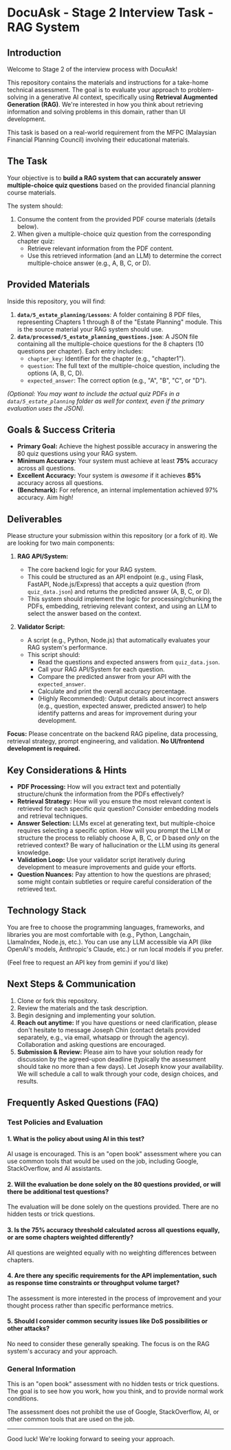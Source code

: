 # DocuAsk - Stage 2 Interview Task - RAG System

## Introduction

Welcome to Stage 2 of the interview process with DocuAsk!

This repository contains the materials and instructions for a take-home technical assessment. The goal is to evaluate your approach to problem-solving in a generative AI context, 
specifically using **Retrieval Augmented Generation (RAG)**. We're interested in how you think about retrieving information and solving problems in this domain, rather than UI 
development.

This task is based on a real-world requirement from the MFPC (Malaysian Financial Planning Council) involving their educational materials.

## The Task

Your objective is to **build a RAG system that can accurately answer multiple-choice quiz questions** based on the provided financial planning course materials.

The system should:
1.  Consume the content from the provided PDF course materials (details below).
2.  When given a multiple-choice quiz question from the corresponding chapter quiz:
    *   Retrieve relevant information from the PDF content.
    *   Use this retrieved information (and an LLM) to determine the correct multiple-choice answer (e.g., A, B, C, or D).

## Provided Materials

Inside this repository, you will find:

1.  **`data/5_estate_planning/Lessons`**: A folder containing 8 PDF files, representing Chapters 1 through 8 of the "Estate Planning" module. This is the source material your RAG system should 
use.
2.  **`data/processed/5_estate_planning_questions.json`**: A JSON file containing all the multiple-choice questions for the 8 chapters (10 questions per chapter). Each entry includes:
    *   `chapter_key`: Identifier for the chapter (e.g., "chapter1").
    *   `question`: The full text of the multiple-choice question, including the options (A, B, C, D).
    *   `expected_answer`: The correct option (e.g., "A", "B", "C", or "D").

*(Optional: You may want to include the actual quiz PDFs in a `data/5_estate_planning` folder as well for context, even if the primary evaluation uses the JSON).*

## Goals & Success Criteria

*   **Primary Goal:** Achieve the highest possible accuracy in answering the 80 quiz questions using your RAG system.
*   **Minimum Accuracy:** Your system must achieve at least **75%** accuracy across all questions.
*   **Excellent Accuracy:** Your system is *awesome* if it achieves **85%** accuracy across all questions.
*   **(Benchmark):** For reference, an internal implementation achieved 97% accuracy. Aim high!

## Deliverables

Please structure your submission within this repository (or a fork of it). We are looking for two main components:

1.  **RAG API/System:**
    *   The core backend logic for your RAG system.
    *   This could be structured as an API endpoint (e.g., using Flask, FastAPI, Node.js/Express) that accepts a quiz question (from `quiz_data.json`) and returns the predicted 
answer (A, B, C, or D).
    *   This system should implement the logic for processing/chunking the PDFs, embedding, retrieving relevant context, and using an LLM to select the answer based on the context.

2.  **Validator Script:**
    *   A script (e.g., Python, Node.js) that automatically evaluates your RAG system's performance.
    *   This script should:
        *   Read the questions and expected answers from `quiz_data.json`.
        *   Call your RAG API/System for each question.
        *   Compare the predicted answer from your API with the `expected_answer`.
        *   Calculate and print the overall accuracy percentage.
        *   (Highly Recommended): Output details about incorrect answers (e.g., question, expected answer, predicted answer) to help identify patterns and areas for improvement 
during your development.

**Focus:** Please concentrate on the backend RAG pipeline, data processing, retrieval strategy, prompt engineering, and validation. **No UI/frontend development is required.**

## Key Considerations & Hints

*   **PDF Processing:** How will you extract text and potentially structure/chunk the information from the PDFs effectively?
*   **Retrieval Strategy:** How will you ensure the most relevant context is retrieved for each specific quiz question? Consider embedding models and retrieval techniques.
*   **Answer Selection:** LLMs excel at generating text, but multiple-choice requires selecting a specific option. How will you prompt the LLM or structure the process to reliably 
choose A, B, C, or D based *only* on the retrieved context? Be wary of hallucination or the LLM using its general knowledge.
*   **Validation Loop:** Use your validator script iteratively during development to measure improvements and guide your efforts.
*   **Question Nuances:** Pay attention to how the questions are phrased; some might contain subtleties or require careful consideration of the retrieved text.

## Technology Stack

You are free to choose the programming languages, frameworks, and libraries you are most comfortable with (e.g., Python, Langchain, LlamaIndex, Node.js, etc.). You can use any LLM 
accessible via API (like OpenAI's models, Anthropic's Claude, etc.) or run local models if you prefer.

(Feel free to request an API key from gemini if you'd like)

## Next Steps & Communication

1.  Clone or fork this repository.
2.  Review the materials and the task description.
3.  Begin designing and implementing your solution.
4.  **Reach out anytime:** If you have questions or need clarification, please don't hesitate to message Joseph Chin (contact details provided separately, e.g., via email, whatsapp or through the agency). Collaboration and asking questions are encouraged.
5.  **Submission & Review:** Please aim to have your solution ready for discussion by the agreed-upon deadline (typically the assessment should take no more than a few days). Let Joseph know your availability. We will schedule a call to walk through your code, design choices, and results.

## Frequently Asked Questions (FAQ)

### Test Policies and Evaluation

#### 1. What is the policy about using AI in this test?
AI usage is encouraged. This is an "open book" assessment where you can use common tools that would be used on the job, including Google, StackOverflow, and AI assistants.

#### 2. Will the evaluation be done solely on the 80 questions provided, or will there be additional test questions?
The evaluation will be done solely on the questions provided. There are no hidden tests or trick questions.

#### 3. Is the 75% accuracy threshold calculated across all questions equally, or are some chapters weighted differently?
All questions are weighted equally with no weighting differences between chapters.

#### 4. Are there any specific requirements for the API implementation, such as response time constraints or throughput volume target?
The assessment is more interested in the process of improvement and your thought process rather than specific performance metrics.

#### 5. Should I consider common security issues like DoS possibilities or other attacks?
No need to consider these generally speaking. The focus is on the RAG system's accuracy and your approach.

### General Information

This is an "open book" assessment with no hidden tests or trick questions. The goal is to see how you work, how you think, and to provide normal work conditions.

The assessment does not prohibit the use of Google, StackOverflow, AI, or other common tools that are used on the job.

---

Good luck! We're looking forward to seeing your approach.
